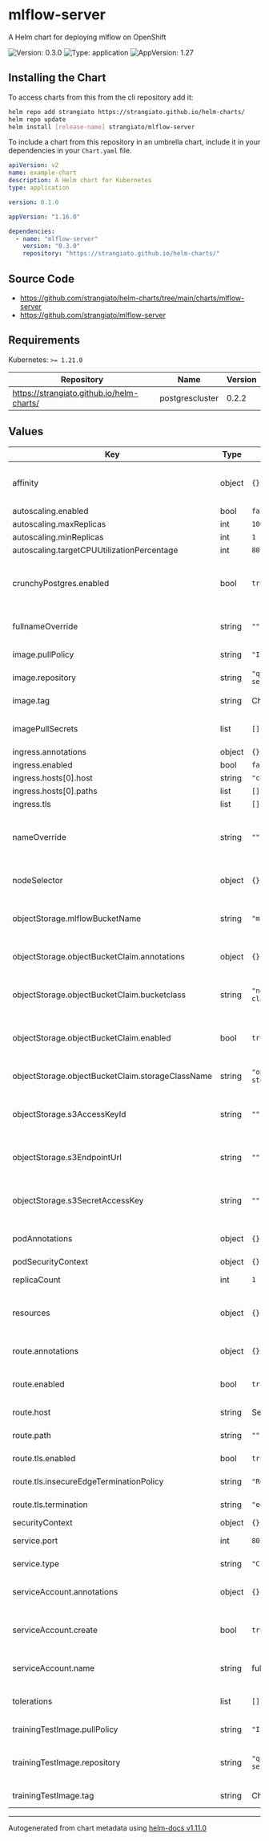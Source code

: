 # mlflow-server

A Helm chart for deploying mlflow on OpenShift

![Version: 0.3.0](https://img.shields.io/badge/Version-0.3.0-informational?style=flat-square) ![Type: application](https://img.shields.io/badge/Type-application-informational?style=flat-square) ![AppVersion: 1.27](https://img.shields.io/badge/AppVersion-1.27-informational?style=flat-square)

## Installing the Chart

To access charts from this from the cli repository add it:

```sh
helm repo add strangiato https://strangiato.github.io/helm-charts/
helm repo update
helm install [release-name] strangiato/mlflow-server
```

To include a chart from this repository in an umbrella chart, include it in your dependencies in your `Chart.yaml` file.

```yaml
apiVersion: v2
name: example-chart
description: A Helm chart for Kubernetes
type: application

version: 0.1.0

appVersion: "1.16.0"

dependencies:
  - name: "mlflow-server"
    version: "0.3.0"
    repository: "https://strangiato.github.io/helm-charts/"
```

## Source Code

* <https://github.com/strangiato/helm-charts/tree/main/charts/mlflow-server>
* <https://github.com/strangiato/mlflow-server>

## Requirements

Kubernetes: `>= 1.21.0`

| Repository | Name | Version |
|------------|------|---------|
| https://strangiato.github.io/helm-charts/ | postgrescluster | 0.2.2 |

## Values

| Key | Type | Default | Description |
|-----|------|---------|-------------|
| affinity | object | `{}` | Affinity configuration for the MLFlow Server pod |
| autoscaling.enabled | bool | `false` |  |
| autoscaling.maxReplicas | int | `100` |  |
| autoscaling.minReplicas | int | `1` |  |
| autoscaling.targetCPUUtilizationPercentage | int | `80` |  |
| crunchyPostgres.enabled | bool | `true` | Enable creation of a postgres instance using crunchyPostgres operator |
| fullnameOverride | string | `""` | String to fully override fullname template |
| image.pullPolicy | string | `"IfNotPresent"` | The docker image pull policy |
| image.repository | string | `"quay.io/troyer/mlflow-server"` | The image repository to use |
| image.tag | string | Chart appVersion | The image tag to use |
| imagePullSecrets | list | `[]` | The image pull secret for the image repository |
| ingress.annotations | object | `{}` |  |
| ingress.enabled | bool | `false` |  |
| ingress.hosts[0].host | string | `"chart-example.local"` |  |
| ingress.hosts[0].paths | list | `[]` |  |
| ingress.tls | list | `[]` |  |
| nameOverride | string | `""` | String to partially override fullname template (will maintain the release name) |
| nodeSelector | object | `{}` | Node selector for the MlFlow Server pod |
| objectStorage.mlflowBucketName | string | `"mlflow"` | Name of the s3 bucket if the objectBucketClaim is disabled |
| objectStorage.objectBucketClaim.annotations | object | `{}` | Additional custom annotations for the objectBucketClaim |
| objectStorage.objectBucketClaim.bucketclass | string | `"noobaa-default-bucket-class"` | BucketClass name for the creation of the objectBucketClaim |
| objectStorage.objectBucketClaim.enabled | bool | `true` | Enable creation of s3 bucket with objectBucketClaim for artifact storage |
| objectStorage.objectBucketClaim.storageClassName | string | `"openshift-storage.noobaa.io"` | StorageClassName for creation of the objectBucketClaim |
| objectStorage.s3AccessKeyId | string | `""` | S3 Access Key ID if the objectBucketClaim is disabled |
| objectStorage.s3EndpointUrl | string | `""` | URL for s3 endpoint if the objectBucketClaim is disabled |
| objectStorage.s3SecretAccessKey | string | `""` | S3 Secret Access Key if the objectBucketClaim is disabled |
| podAnnotations | object | `{}` | Map of annotations to add to the pods |
| podSecurityContext | object | `{}` |  |
| replicaCount | int | `1` | replicas of MLFlow Server |
| resources | object | `{}` | Resource configuration for the MLFlow Server pod |
| route.annotations | object | `{}` | Additional custom annotations for the route |
| route.enabled | bool | `true` | Enable creation of the OpenShift Route object |
| route.host | string | Set by OpenShift | The hostname for the route |
| route.path | string | `""` | The path for the OpenShift route |
| route.tls.enabled | bool | `true` | Enable secure route settings |
| route.tls.insecureEdgeTerminationPolicy | string | `"Redirect"` | Insecure route termination policy |
| route.tls.termination | string | `"edge"` | Secure route termination policy |
| securityContext | object | `{}` |  |
| service.port | int | `80` | MLFlow server port |
| service.type | string | `"ClusterIP"` | Kubernetes Service type |
| serviceAccount.annotations | object | `{}` | Additional custom annotations for the ServiceAccount |
| serviceAccount.create | bool | `true` | Enable creation of ServiceAccount for MLFlow Server pod |
| serviceAccount.name | string | fullname template | The name of the ServiceAccount to use. |
| tolerations | list | `[]` | Tolerations for the MLFlow Server pod |
| trainingTestImage.pullPolicy | string | `"IfNotPresent"` | The docker image pull policy |
| trainingTestImage.repository | string | `"quay.io/troyer/mlflow-server-training-test"` | The image repository used for the helm training test |
| trainingTestImage.tag | string | Chart appVersion | The image tag to use |

----------------------------------------------
Autogenerated from chart metadata using [helm-docs v1.11.0](https://github.com/norwoodj/helm-docs/releases/v1.11.0)
